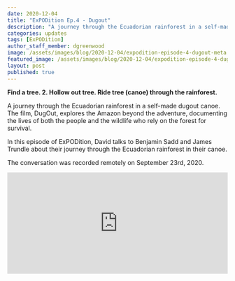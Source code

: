 ```yaml
---
date: 2020-12-04
title: "ExPODition Ep.4 - Dugout"
description: "A journey through the Ecuadorian rainforest in a self-made dugout canoe."
categories: updates
tags: [ExPODition]
author_staff_member: dgreenwood
image: /assets/images/blog/2020-12-04/expodition-episode-4-dugout-meta.jpg
featured_image: /assets/images/blog/2020-12-04/expodition-episode-4-dugout-meta.jpg
layout: post
published: true
---
```


**Find a tree. 2. Hollow out tree. Ride tree (canoe) through the rainforest.**

A journey through the Ecuadorian rainforest in a self-made dugout canoe. The film, DugOut, explores the Amazon beyond the adventure, documenting the lives of both the people and the wildlife who rely on the forest for survival.

In this episode of ExPODition, David talks to Benjamin Sadd and James Trundle about their journey through the Ecuadorian rainforest in their canoe.

The conversation was recorded remotely on September 23rd, 2020.

<iframe src="https://open.spotify.com/embed-podcast/episode/6zINVgfzQ0JcrKMrHw7H8b" width="100%" height="232" frameborder="0" allowtransparency="true" allow="encrypted-media"></iframe>